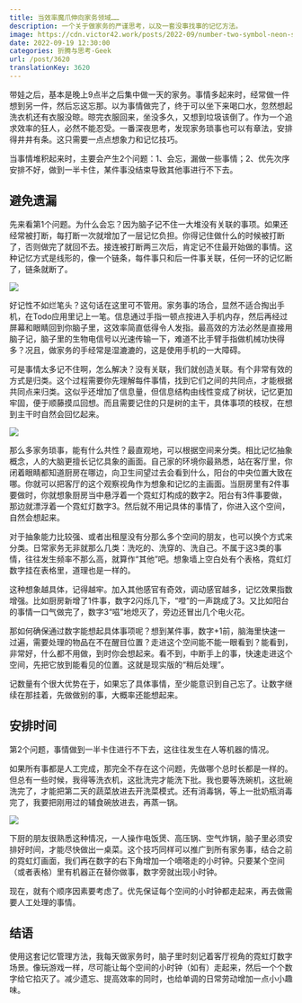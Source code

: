 ```yaml
---
title: 当效率魔爪伸向家务领域……
description: 一个关于做家务的严谨思考，以及一套没事找事的记忆方法。
image: https://cdn.victor42.work/posts/2022-09/number-two-symbol-neon-sign-vector-neon-blue-number-black-background-learning-numbers-serial-num_104045-2029.jpg
date: 2022-09-19 12:30:00
categories: 折腾与思考-Geek
url: /post/3620
translationKey: 3620
---
```


带娃之后，基本是晚上9点半之后集中做一天的家务。事情多起来时，经常做一件想到另一件，然后忘这忘那。以为事情做完了，终于可以坐下来喝口水，忽然想起洗衣机还有衣服没晾。晾完衣服回来，坐没多久，又想到垃圾该倒了。作为一个追求效率的狂人，必然不能忍受。一番深夜思考，发现家务琐事也可以有章法，安排得井井有条。这只需要一点点想象力和记忆技巧。

当事情堆积起来时，主要会产生2个问题：1、会忘，漏做一些事情；2、优先次序安排不好，做到一半卡住，某件事没结束导致其他事进行不下去。

## 避免遗漏

先来看第1个问题。为什么会忘？因为脑子记不住一大堆没有关联的事项。如果还经常被打断，每打断一次就增加了一层记忆负担。你得记住做什么的时候被打断了，否则做完了就回不去。接连被打断两三次后，肯定记不住最开始做的事情。这种记忆方式是线形的，像一个链条，每件事只和后一件事关联，任何一环的记忆断了，链条就断了。

![](https://cdn.victor42.work/posts/2022-09/a3dob-xm5if.jpg)

好记性不如烂笔头？这句话在这里可不管用。家务事的场合，显然不适合掏出手机，在Todo应用里记上一笔。信息通过手指一顿点按进入手机内存，然后再经过屏幕和眼睛回到你脑子里，这效率简直低得令人发指。最高效的方法必然是直接用脑子记，脑子里的生物电信号以光速传输一下，难道不比手臂手指做机械功快得多？况且，做家务的手经常是湿漉漉的，这是使用手机的一大障碍。

可是事情太多记不住啊，怎么解决？没有关联，我们就创造关联。有个非常有效的方式是归类。这个过程需要你先理解每件事情，找到它们之间的共同点，才能根据共同点来归类。这似乎还增加了信息量，但信息结构由线性变成了树状，记忆更加牢固，便于顺藤摸瓜回想。而且需要记住的只是树的主干，具体事项的枝杈，在想到主干时自然会回忆起来。

![](https://cdn.victor42.work/posts/2022-09/number-two-symbol-neon-sign-vector-neon-blue-number-black-background-learning-numbers-serial-num_104045-2029.jpg)

那么多家务琐事，能有什么共性？最直观地，可以根据空间来分类。相比记忆抽象概念，人的大脑更擅长记忆具象的画面。自己家的环境你最熟悉，站在客厅里，你闭着眼睛都知道厨房在哪边，向卫生间望过去会看到什么，阳台的中央位置大致在哪。你就可以把客厅的这个观察视角作为想象和记忆的主画面。当厨房里有2件事要做时，你就想象厨房当中悬浮着一个霓虹灯构成的数字2。阳台有3件事要做，那边就漂浮着一个霓虹灯数字3。然后就不用记具体的事情了，你进入这个空间，自然会想起来。

对于抽象能力比较强、或者出租屋没有分那么多个空间的朋友，也可以换个方式来分类。日常家务无非就那么几类：洗吃的、洗穿的、洗自己。不属于这3类的事情，往往发生频率不那么高，就算作“其他”吧。想象墙上空白处有个表格，霓虹灯数字挂在表格里，道理也是一样的。

这种想象越具体，记得越牢。加入其他感官有奇效，调动感官越多，记忆效果指数增强。比如厨房新增了1件事，数字2闪烁几下，“噔”的一声跳成了3。又比如阳台的事情一口气做完了，数字3“嗞”地熄灭了，旁边还冒出几个电火花。

那如何确保通过数字能想起具体事项呢？想到某件事，数字+1前，脑海里快速一过遍，需要处理的物品在不在醒目位置？走进这个空间能不能一眼看到？能看到，非常好，什么都不用做，到时你会想起来。看不到，中断手上的事，快速走进这个空间，先把它放到能看见的位置。这就是现实版的“稍后处理”。

记数量有个很大优势在于，如果忘了具体事情，至少能意识到自己忘了。让数字继续在那挂着，先做做别的事，大概率还能想起来。

## 安排时间

第2个问题，事情做到一半卡住进行不下去，这往往发生在人等机器的情况。

如果所有事都是人工完成，那完全不存在这个问题，先做哪个总时长都是一样的。但总有一些时候，我得等洗衣机，这批洗完才能洗下批。我也要等洗碗机，这批碗洗完了，才能把第二天的蔬菜放进去开洗菜模式。还有消毒锅，等上一批奶瓶消毒完了，我要把刚用过的辅食碗放进去，再蒸一锅。

![](https://cdn.victor42.work/posts/2022-09/ad6mo-foqs6.jpg)

下厨的朋友很熟悉这种情况，一人操作电饭煲、高压锅、空气炸锅，脑子里必须安排好时间，才能尽快做出一桌菜。这个技巧同样可以推广到所有家务事，结合之前的霓虹灯画面，我们再在数字的右下角增加一个嘀嗒走的小时钟。只要某个空间（或者表格）里有机器正在替你做事，数字旁就出现小时钟。

现在，就有个顺序因素要考虑了。优先保证每个空间的小时钟都走起来，再去做需要人工处理的事情。

## 结语

使用这套记忆管理方法，我每天做家务时，脑子里时刻记着客厅视角的霓虹灯数字场景。像玩游戏一样，尽可能让每个空间的小时钟（如有）走起来，然后一个个数字给它掐灭了。减少遗忘、提高效率的同时，也给单调的日常劳动增加一点小小趣味。

